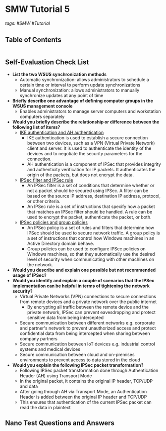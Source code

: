 # SMW Tutorial 5

###### tags: #SMW #Tutorial 

## Table of Contents
```toc
```

## Self-Evaluation Check List
- **List the two WSUS synchronization methods**
	- Automatic synchronization: allows administrators to schedule a certain time or interval to perform update synchronizations
	- Manual synchronization: allows administrators to manually synchronize updates at any point of time
- **Briefly describe one advantage of defining computer groups in the WSUS management console**
	- Enables administrators to manage server computers and workstation computers separately
- **Would you briefly describe the relationship or difference between the following list of items?**
	- <u>IKE authentication and AH authentication</u>
		- IKE authentication is used to establish a secure connection between two devices, such as a VPN (Virtual Private Network) client and server. It is used to authenticate the identity of the devices and to negotiate the security parameters for the connection. 
		- AH authentication is a component of IPSec that provides integrity and authenticity verification for IP packets. It authenticates the origin of the packets, but does not encrypt the data.
	- <u>IPSec filter and IPSec rule</u>
		- An IPSec filter is a set of conditions that determine whether or not a packet should be secured using IPSec. A filter can be based on the source IP address, destination IP address, protocol, or other criteria. 
		- An IPSec rule is a set of instructions that specify how a packet that matches an IPSec filter should be handled. A rule can be used to encrypt the packet, authenticate the packet, or both.
	- <u>IPSec policies and group policies</u>
		- An IPSec policy is a set of rules and filters that determine how IPSec should be used to secure network traffic. A group policy is a set of instructions that control how Windows machines in an Active Directory domain behave. 
		- Group policies can be used to configure IPSec policies on Windows machines, so that they automatically use the desired level of security when communicating with other machines on the network.
- **Would you describe and explain one possible but not recommended usage of IPSec?**
- **Would you identify and explain a couple of scenarios that the IPSec implementation can be helpful in terms of tightening the network security?**
	- Virtual Private Networks (VPN) connections to secure connections from remote devices and a private network over the public internet
		- By encrypting all traffic between the remote device and the private network, IPSec can prevent eavesdropping and protect sensitive data from being intercepted
	- Secure communication between different networks e.g. corporate and partner's network to prevent unauthorized access and protect confidential data from being intercepted when sharing between company partners
	- Secure communication between IoT devices e.g. industrial control systems and medical devices
	- Secure communication between cloud and on-premises environments to prevent access to data stored in the cloud
- **Would you explain the following IPSec packet transformation?**
	- Following IPSec packet transformation done through Authentication Header (AH) using Transport Mode
	- In the original packet, it contains the original IP header, TCP/UDP and data
	- After going through AH via Transport Mode, an Authentication Header is added between the original IP header and TCP/UDP
	- This ensures that authentication of the current IPSec packet can read the data in plaintext

## Nano Test Questions and Answers